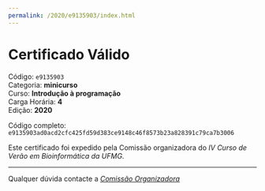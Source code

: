 ```yaml
---
permalink: /2020/e9135903/index.html
---
```


# Certificado Válido

Código: `e9135903`<br>
Categoria: **minicurso**<br>
Curso: **Introdução à programação**<br>
Carga Horária: **4**<br>
Edição: **2020**<br>


Código completo: `e9135903ad0acd2cfc425fd59d383ce9148c46f8573b23a828391c79ca7b3006`


Este certificado foi expedido pela Comissão organizadora do *IV Curso de Verão em Bioinformática da UFMG*.

----

Qualquer dúvida contacte a [_Comissão Organizadora_](<mailto:cursobioinfoufmg@gmail.com$subject=[Certificados]>)

